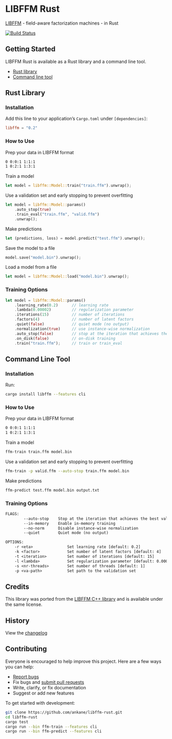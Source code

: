 # LIBFFM Rust

[LIBFFM](https://github.com/ycjuan/libffm) - field-aware factorization machines - in Rust

[![Build Status](https://github.com/ankane/libffm-rust/actions/workflows/build.yml/badge.svg)](https://github.com/ankane/libffm-rust/actions)

## Getting Started

LIBFFM Rust is available as a Rust library and a command line tool.

- [Rust library](#rust-library)
- [Command line tool](#command-line-tool)

## Rust Library

### Installation

Add this line to your application’s `Cargo.toml` under `[dependencies]`:

```toml
libffm = "0.2"
```

### How to Use

Prep your data in LIBFFM format

```txt
0 0:0:1 1:1:1
1 0:2:1 1:3:1
```

Train a model

```rust
let model = libffm::Model::train("train.ffm").unwrap();
```

Use a validation set and early stopping to prevent overfitting

```rust
let model = libffm::Model::params()
    .auto_stop(true)
    .train_eval("train.ffm", "valid.ffm")
    .unwrap();
```

Make predictions

```rust
let (predictions, loss) = model.predict("test.ffm").unwrap();
```

Save the model to a file

```rust
model.save("model.bin").unwrap();
```

Load a model from a file

```rust
let model = libffm::Model::load("model.bin").unwrap();
```

### Training Options

```rust
let model = libffm::Model::params()
    .learning_rate(0.2)      // learning rate
    .lambda(0.00002)         // regularization parameter
    .iterations(15)          // number of iterations
    .factors(4)              // number of latent factors
    .quiet(false)            // quiet mode (no output)
    .normalization(true)     // use instance-wise normalization
    .auto_stop(false)        // stop at the iteration that achieves the best validation loss
    .on_disk(false)          // on-disk training
    .train("train.ffm");     // train or train_eval
```

## Command Line Tool

### Installation

Run:

```sh
cargo install libffm --features cli
```

### How to Use

Prep your data in LIBFFM format

```txt
0 0:0:1 1:1:1
1 0:2:1 1:3:1
```

Train a model

```sh
ffm-train train.ffm model.bin
```

Use a validation set and early stopping to prevent overfitting

```sh
ffm-train -p valid.ffm --auto-stop train.ffm model.bin
```

Make predictions

```sh
ffm-predict test.ffm model.bin output.txt
```

### Training Options

```txt
FLAGS:
        --auto-stop    Stop at the iteration that achieves the best validation loss (must be used with -p)
        --in-memory    Enable in-memory training
        --no-norm      Disable instance-wise normalization
        --quiet        Quiet mode (no output)

OPTIONS:
    -r <eta>               Set learning rate [default: 0.2]
    -k <factor>            Set number of latent factors [default: 4]
    -t <iteration>         Set number of iterations [default: 15]
    -l <lambda>            Set regularization parameter [default: 0.00002]
    -s <nr-threads>        Set number of threads [default: 1]
    -p <va-path>           Set path to the validation set
```

## Credits

This library was ported from the [LIBFFM C++ library](https://github.com/ycjuan/libffm) and is available under the same license.

## History

View the [changelog](https://github.com/ankane/libffm-rust/blob/master/CHANGELOG.md)

## Contributing

Everyone is encouraged to help improve this project. Here are a few ways you can help:

- [Report bugs](https://github.com/ankane/libffm-rust/issues)
- Fix bugs and [submit pull requests](https://github.com/ankane/libffm-rust/pulls)
- Write, clarify, or fix documentation
- Suggest or add new features

To get started with development:

```sh
git clone https://github.com/ankane/libffm-rust.git
cd libffm-rust
cargo test
cargo run --bin ffm-train --features cli
cargo run --bin ffm-predict --features cli
```
